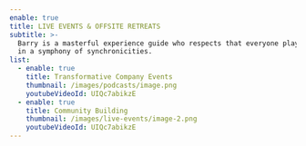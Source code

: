 ```yaml
---
enable: true
title: LIVE EVENTS & OFFSITE RETREATS
subtitle: >-
  Barry is a masterful experience guide who respects that everyone plays a part
  in a symphony of synchronicities. 
list:
  - enable: true
    title: Transformative Company Events
    thumbnail: /images/podcasts/image.png
    youtubeVideoId: UIQc7abikzE
  - enable: true
    title: Community Building
    thumbnail: /images/live-events/image-2.png
    youtubeVideoId: UIQc7abikzE
---
```

